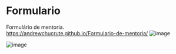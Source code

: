 # Formulario
Formulário de mentoria.
<br>
https://andrewchucrute.github.io/Formulario-de-mentoria/
![image](https://user-images.githubusercontent.com/103382295/185679331-b9fbd074-5372-47cb-82cb-47b51b8da0ac.png)


![image](https://user-images.githubusercontent.com/103382295/185678005-5f9fb683-c2f1-4963-ac55-8308362978ce.png)
